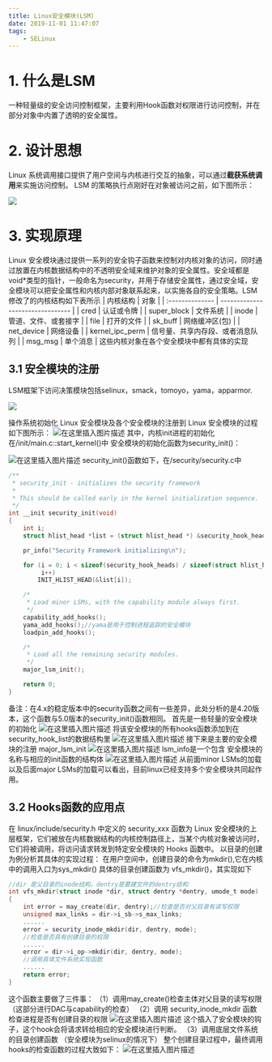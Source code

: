 ```yaml
---
title: Linux安全模块(LSM)
date: 2019-11-01 11:47:07
tags:
	- SELinux
---
```


# 1. 什么是LSM
一种轻量级的安全访问控制框架，主要利用Hook函数对权限进行访问控制，并在部分对象中内置了透明的安全属性。

<!--more-->

# 2. 设计思想
Linux 系统调用接口提供了用户空间与内核进行交互的抽象，可以通过**截获系统调用**来实施访问控制。
LSM 的策略执行点刚好在对象被访问之前，如下图所示：

![](https://gitee.com/liying000/blogimg/raw/master/20191121144419367.png)

# 3. 实现原理

Linux 安全模块通过提供一系列的安全钩子函数来控制对内核对象的访问，同时通过放置在内核数据结构中的不透明安全域来维护对象的安全属性。安全域都是 void*类型的指针，一般命名为security，并用于存储安全属性，通过安全域，安全模块可以把安全属性和内核内部对象联系起来，以实施各自的安全策略。LSM修改了的内核结构如下表所示
| 内核结构        | 对象                             |
| :-------------- | -------------------------------- |
| cred            | 认证或令牌                       |
| super_block     | 文件系统                         |
| inode           | 管道、文件、或套接字             |
| file            | 打开的文件                       |
| sk_buff         | 网络缓冲区(包)                   |
| net_device      | 网络设备                         |
| kernel_ipc_perm | 信号量、共享内存段、或者消息队列 |
| msg_msg         | 单个消息                         |
这些内核对象在各个安全模块中都有具体的实现
## 3.1 安全模块的注册

LSM框架下访问决策模块包括selinux，smack，tomoyo，yama，apparmor.

![](https://gitee.com/liying000/blogimg/raw/master/20191121151442404.png)

操作系统初始化 Linux 安全模块及各个安全模块的注册到 Linux 安全模块的过程如下图所示：
![在这里插入图片描述](https://gitee.com/liying000/blogimg/raw/master/20191122120356810.png)
其中，内核init进程的初始化在/init/main.c::start_kernel()中
安全模块的初始化函数为security_init()：

![在这里插入图片描述](https://gitee.com/liying000/blogimg/raw/master/20191121165939882.png)
security_init()函数如下，在/security/security.c中

```c
/**
 * security_init - initializes the security framework
 *
 * This should be called early in the kernel initialization sequence.
 */
int __init security_init(void)
{
	int i;
	struct hlist_head *list = (struct hlist_head *) &security_hook_heads;

	pr_info("Security Framework initializing\n");

	for (i = 0; i < sizeof(security_hook_heads) / sizeof(struct hlist_head);
	     i++)
		INIT_HLIST_HEAD(&list[i]);

	/*
	 * Load minor LSMs, with the capability module always first.
	 */
	capability_add_hooks();
	yama_add_hooks();//yama是用于控制进程追踪的安全模块
	loadpin_add_hooks();

	/*
	 * Load all the remaining security modules.
	 */
	major_lsm_init();

	return 0;
}
```
备注：在4.x的稳定版本中的security函数之间有一些差异，此处分析的是4.20版本，这个函数与5.0版本的security_init()函数相同。
首先是一些轻量的安全模块的初始化
![在这里插入图片描述](https://gitee.com/liying000/blogimg/raw/master/20191122092324537.png)
将该安全模块的所有hooks函数添加到在security_hook_list的数据结构里
![在这里插入图片描述](https://gitee.com/liying000/blogimg/raw/master/20191122104630622.png)
接下来是主要的安全模块的注册 major_lsm_init
![在这里插入图片描述](https://gitee.com/liying000/blogimg/raw/master/20191122103700724.png)
lsm_info是一个包含 安全模块的名称与相应的init函数的结构体
![在这里插入图片描述](https://gitee.com/liying000/blogimg/raw/master/2019112210400277.png)
从前面minor LSMs的加载以及后面major LSMs的加载可以看出，目前linux已经支持多个安全模块共同起作用。

## 3.2 Hooks函数的应用点
在 linux/include/security.h 中定义的 security_xxx 函数为 Linux 安全模块的上层框架，它们被放在内核数据结构的内核控制路径上，当某个内核对象被访问时，它们将被调用，将访问请求转发到特定安全模块的 Hooks 函数中。
以目录的创建为例分析其具体的实现过程：
在用户空间中，创建目录的命令为mkdir(),它在内核中的调用入口为sys_mkdir()
具体的目录创建函数为 vfs_mkdir()，其实现如下

```c
//dir 是父目录的inode结构，dentry是要建文件的dentry结构
int vfs_mkdir(struct inode *dir, struct dentry *dentry, umode_t mode)
{
	int error = may_create(dir, dentry);//检查是否对父目录有读写权限
	unsigned max_links = dir->i_sb->s_max_links;
	......
	error = security_inode_mkdir(dir, dentry, mode);
	//检查是否具有创建目录的权限
	......
	error = dir->i_op->mkdir(dir, dentry, mode);
	//调用具体文件系统实现函数
	......
	return error;
}
```
这个函数主要做了三件事：
（1）调用may_create()检查主体对父目录的读写权限（这部分进行DAC与capability的检查）
（2）调用 security_inode_mkdir 函数检查进程是否有创建目录的权限
![在这里插入图片描述](https://gitee.com/liying000/blogimg/raw/master/20191121162845425.png)
这个插入了安全模块的钩子，这个hook会将请求转给相应的安全模块进行判断。
（3）调用底层文件系统的目录创建函数
（安全模块为selinux的情况下）
整个创建目录过程中，最终调用hooks的检查函数的过程大致如下：
![在这里插入图片描述](https://gitee.com/liying000/blogimg/raw/master/20191121163256610.png)